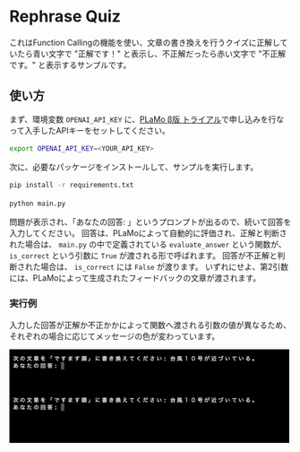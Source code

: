 Rephrase Quiz
=============

これはFunction Callingの機能を使い、文章の書き換えを行うクイズに正解していたら青い文字で "正解です！" と表示し、不正解だったら赤い文字で "不正解です。" と表示するサンプルです。

## 使い方

まず、環境変数 `OPENAI_API_KEY` に、[PLaMo β版 トライアル](https://plamo.preferredai.jp/)で申し込みを行なって入手したAPIキーをセットしてください。

```sh
export OPENAI_API_KEY=<YOUR_API_KEY>
```

次に、必要なパッケージをインストールして、サンプルを実行します。

```sh
pip install -r requirements.txt

python main.py
```

問題が表示され、「あなたの回答: 」というプロンプトが出るので、続いて回答を入力してください。
回答は、PLaMoによって自動的に評価され、正解と判断された場合は、 `main.py` の中で定義されている `evaluate_answer` という関数が、 `is_correct` という引数に `True` が渡される形で呼ばれます。
回答が不正解と判断された場合は、 `is_correct` には `False` が渡ります。
いずれにせよ、第2引数には、PLaMoによって生成されたフィードバックの文章が渡されます。

### 実行例

入力した回答が正解か不正かかによって関数へ渡される引数の値が異なるため、それぞれの場合に応じてメッセージの色が変わっています。

![rephrase_quiz](images/rephrase_quiz.gif)